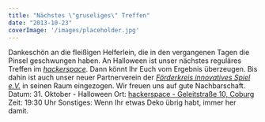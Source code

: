 ```yaml
---
title: "Nächstes \"gruseliges\" Treffen"
date: "2013-10-23"
coverImage: '/images/placeholder.jpg'
---
```


Dankeschön an die fleißigen Helferlein, die in den vergangenen Tagen die Pinsel geschwungen haben. An Halloween ist unser nächstes reguläres Treffen im [_hackerspace_](https://maps.google.de/maps?q=geleitstra%C3%9Fe+10+coburg&ie=UTF-8&hq=&hnear=0x47a3ce5e452b3681:0x43d5868bc3d1d20f,Geleitstra%C3%9Fe+10,+D-96450+Coburg&gl=de&ei=PplnUvKOAqOK5ATvzYCIDA&ved=0CDIQ8gEwAA). Dann könnt Ihr Euch vom Ergebnis überzeugen. Bis dahin ist auch unser neuer Partnerverein der _[Förderkreis innovatives Spiel e.V.](http://www.fis-ev.de)_ in seinen Raum eingezogen. Wir freuen uns auf gute Nachbarschaft. Datum: 31. Oktober - Halloween Ort: [hackerspace - Geleitstraße 10, Coburg](https://maps.google.de/maps?q=geleitstra%C3%9Fe+10+coburg&ie=UTF-8&hq=&hnear=0x47a3ce5e452b3681:0x43d5868bc3d1d20f,Geleitstra%C3%9Fe+10,+D-96450+Coburg&gl=de&ei=PplnUvKOAqOK5ATvzYCIDA&ved=0CDIQ8gEwAA) Zeit: 19:30 Uhr Sonstiges: Wenn Ihr etwas Deko übrig habt, immer her damit.
